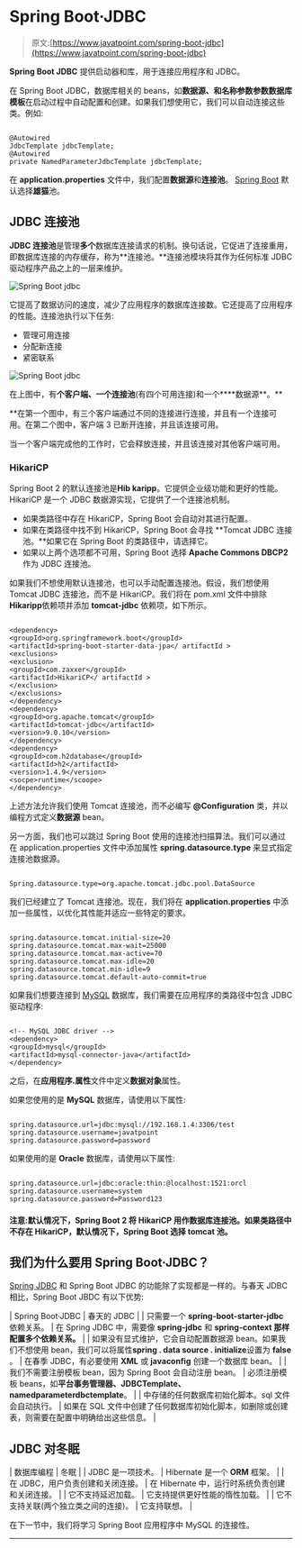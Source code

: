 # Spring Boot·JDBC

> 原文:[https://www.javatpoint.com/spring-boot-jdbc](https://www.javatpoint.com/spring-boot-jdbc)

**Spring Boot JDBC** 提供启动器和库，用于连接应用程序和 JDBC。

在 Spring Boot JDBC，数据库相关的 beans，如**数据源、**和**名称参数参数数据库模板**在启动过程中自动配置和创建。如果我们想使用它，我们可以自动连接这些类。例如:

```

@Autowired
JdbcTemplate jdbcTemplate;
@Autowired
private NamedParameterJdbcTemplate jdbcTemplate;

```

在 **application.properties** 文件中，我们配置**数据源**和**连接池**。 [Spring Boot](https://www.javatpoint.com/spring-boot-tutorial) 默认选择**雄猫**池。

## JDBC 连接池

**JDBC 连接池**是管理**多个**数据库连接请求的机制。换句话说，它促进了连接重用，即数据库连接的内存缓存，称为**连接池。**连接池模块将其作为任何标准 JDBC 驱动程序产品之上的一层来维护。

![Spring Boot jdbc](../Images/1e2fc6c7fb80e3432893eda374e72858.png)

它提高了数据访问的速度，减少了应用程序的数据库连接数。它还提高了应用程序的性能。连接池执行以下任务:

*   管理可用连接
*   分配新连接
*   紧密联系

![Spring Boot jdbc](../Images/a1dd9d0043acbfb17bdefaad149dc6c1.png)

在上图中，有**个客户端、一个连接池**(有四个可用连接)和一个****数据源**。**

 **在第一个图中，有三个客户端通过不同的连接进行连接，并且有一个连接可用。在第二个图中，客户端 3 已断开连接，并且该连接可用。

当一个客户端完成他的工作时，它会释放连接，并且该连接对其他客户端可用。

### HikariCP

Spring Boot 2 的默认连接池是**Hib karipp**。它提供企业级功能和更好的性能。HikariCP 是一个 JDBC 数据源实现，它提供了一个连接池机制。

*   如果类路径中存在 HikariCP，Spring Boot 会自动对其进行配置。
*   如果在类路径中找不到 HikariCP，Spring Boot 会寻找 **Tomcat JDBC 连接池。**如果它在 Spring Boot 的类路径中，请选择它。
*   如果以上两个选项都不可用，Spring Boot 选择 **Apache Commons DBCP2** 作为 JDBC 连接池。

如果我们不想使用默认连接池，也可以手动配置连接池。假设，我们想使用 Tomcat JDBC 连接池，而不是 HikariCP。我们将在 pom.xml 文件中排除**Hikaripp**依赖项并添加 **tomcat-jdbc** 依赖项，如下所示。

```

<dependency>
<groupId>org.springframework.boot</groupId>
<artifactId>spring-boot-starter-data-jpa</ artifactId >
<exclusions>
<exclusion>
<groupId>com.zaxxer</groupId>
<artifactId>HikariCP</ artifactId >
</exclusion>
</exclusions>
</dependency>
<dependency>
<groupId>org.apache.tomcat</groupId>
<artifactId>tomcat-jdbc</artifactId>
<version>9.0.10</version>
</dependency>
<dependency>
<groupId>com.h2database</groupId>
<artifactId>h2</artifactId>
<version>1.4.9</version>
<socpe>runtime</scoope>
</dependency>

```

上述方法允许我们使用 Tomcat 连接池，而不必编写 **@Configuration** 类，并以编程方式定义**数据源** bean。

另一方面，我们也可以跳过 Spring Boot 使用的连接池扫描算法。我们可以通过在 application.properties 文件中添加属性 **spring.datasource.type** 来显式指定连接池数据源。

```

Spring.datasource.type=org.apache.tomcat.jdbc.pool.DataSource

```

我们已经建立了 Tomcat 连接池。现在，我们将在 **application.properties** 中添加一些属性，以优化其性能并适应一些特定的要求。

```

spring.datasource.tomcat.initial-size=20
spring.datasource.tomcat.max-wait=25000
spring.datasource.tomcat.max-active=70
spring.datasource.tomcat.max-idle=20
spring.datasource.tomcat.min-idle=9
spring.datasource.tomcat.default-auto-commit=true

```

如果我们想要连接到 [MySQL](https://www.javatpoint.com/mysql-tutorial) 数据库，我们需要在应用程序的类路径中包含 JDBC 驱动程序:

```

<!-- MySQL JDBC driver -->
<dependency>
<groupId>mysql</groupId>
<artifactId>mysql-connector-java</artifactId>
</dependency>   

```

之后，在**应用程序.属性**文件中定义**数据对象**属性。

如果您使用的是 **MySQL** 数据库，请使用以下属性:

```

spring.datasource.url=jdbc:mysql://192.168.1.4:3306/test
spring.datasource.username=javatpoint
spring.datasource.password=password

```

如果使用的是 **Oracle** 数据库，请使用以下属性:

```

spring.datasource.url=jdbc:oracle:thin:@localhost:1521:orcl
spring.datasource.username=system
spring.datasource.password=Password123

```

#### 注意:默认情况下，Spring Boot 2 将 HikariCP 用作数据库连接池。如果类路径中不存在 HikariCP，默认情况下，Spring Boot 选择 tomcat 池。

## 我们为什么要用 Spring Boot·JDBC？

[Spring JDBC](https://www.javatpoint.com/spring-tutorial) 和 Spring Boot JDBC 的功能除了实现都是一样的。与春天 JDBC 相比，Spring Boot JBDC 有以下优势:

| Spring Boot·JDBC | 春天的 JDBC |
| 只需要一个 **spring-boot-starter-jdbc** 依赖关系。 | 在 Spring JDBC 中，需要像 **spring-jdbc** 和 **spring-context 那样配置多个依赖关系。** |
| 如果没有显式维护，它会自动配置数据源 bean。如果我们不想使用 bean，我们可以将属性**spring . data source . initialize**设置为 **false** 。 | 在春季 JDBC，有必要使用 **XML** 或 **javaconfig** 创建一个数据库 bean。 |
| 我们不需要注册模板 bean，因为 Spring Boot 会自动注册 bean。 | 必须注册模板 beans，如**平台事务管理器、JDBCTemplate、namedparameterdbctemplate**。 |
| 中存储的任何数据库初始化脚本。sql 文件会自动执行。 | 如果在 SQL 文件中创建了任何数据库初始化脚本，如删除或创建表，则需要在配置中明确给出这些信息。 |

## JDBC 对冬眠

| 数据库编程 | 冬眠 |
| JDBC 是一项技术。 | Hibernate 是一个 **ORM** 框架。 |
| 在 JDBC，用户负责创建和关闭连接。 | 在 Hibernate 中，运行时系统负责创建和关闭连接。 |
| 它不支持延迟加载。 | 它支持提供更好性能的惰性加载。 |
| 它不支持关联(两个独立类之间的连接)。 | 它支持联想。 |

在下一节中，我们将学习 Spring Boot 应用程序中 MySQL 的连接性。

* * ***